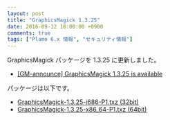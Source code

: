 ```yaml
---
layout: post
title: "GraphicsMagick 1.3.25"
date: 2016-09-12 18:00:00 +0900
comments: true
tags: ["Plamo 6.x 情報", "セキュリティ情報"]
---
```


GraphicsMagick パッケージを 1.3.25 に更新しました。

* [[GM-announce] GraphicsMagick 1.3.25 is available](https://sourceforge.net/p/graphicsmagick/mailman/message/35345263/)

パッケージは以下です。

* [GraphicsMagick-1.3.25-i686-P1.txz (32bit)](ftp://plamo.linet.gr.jp/pub/Plamo-6.x/x86/plamo/04_xapps/GraphicsMagick-1.3.25-i686-P1.txz)
* [GraphicsMagick-1.3.25-x86_64-P1.txz (64bit)](ftp://plamo.linet.gr.jp/pub/Plamo-6.x/x86_64/plamo/04_xapps/GraphicsMagick-1.3.25-x86_64-P1.txz)
